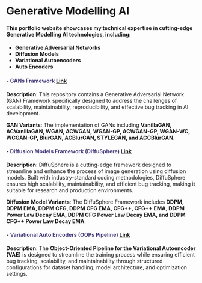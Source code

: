 # Generative Modelling AI

#### This portfolio website showcases my technical expertise in cutting-edge Generative Modelling AI technologies, including:

- **Generative Adversarial Networks**
- **Diffusion Models**
- **Variational Autoencoders**
- **Auto Encoders**

####  - <span style="color:#433878">GANs Framework</span> [Link](https://github.com/Karthi-DStech/Generative-Adversarial-Networks-Framework)

  **Description**: This repository contains a Generative Adversarial Network (GAN) Framework specifically designed to address the challenges of scalability, maintainability, reproducibility, and effective bug tracking in AI development.

   **GAN Variants**: The implementation of GANs including **VanillaGAN, ACVanillaGAN, WGAN, ACWGAN, WGAN-GP, ACWGAN-GP, WGAN-WC, WCGAN-GP, BlurGAN, ACBlurGAN, STYLEGAN, and ACCBlurGAN**.

####  - <span style="color:#433878">Diffusion Models Framework (DiffuSphere)</span> [Link](https://github.com/Karthi-DStech/DiffuSphere-Object-Oriented-Framework-)

 **Description**: DiffuSphere is a cutting-edge framework designed to streamline and enhance the process of image generation using diffusion models. Built with industry-standard coding methodologies, DiffuSphere ensures high scalability, maintainability, and efficient bug tracking, making it suitable for research and production environments.

 **Diffusion Model Variants**: The DiffuSphere Framework includes **DDPM, DDPM EMA, DDPM CFG, DDPM CFG EMA, CFG++, CFG++ EMA, DDPM Power Law Decay EMA, DDPM CFG Power Law Decay EMA, and DDPM CFG++ Power Law Decay EMA**. 

####  - <span style="color:#433878">Variational Auto Encoders (OOPs Pipeline)</span> [Link](https://github.com/Karthi-DStech/Variational-AutoEncoders-for-Biomaterial-Discovery)

 **Description**: The **Object-Oriented Pipeline for the Variational Autoencoder (VAE)** is designed to streamline the training process while ensuring efficient bug tracking, scalability, and maintainability through structured configurations for dataset handling, model architecture, and optimization settings.

